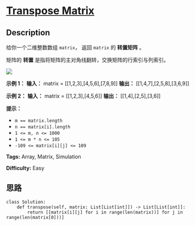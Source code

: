 # [Transpose Matrix][title]

## Description

给你一个二维整数数组 `matrix`， 返回 `matrix` 的 **转置矩阵** 。

矩阵的 **转置** 是指将矩阵的主对角线翻转，交换矩阵的行索引与列索引。

![](https://assets.leetcode.com/uploads/2021/02/10/hint_transpose.png)

**示例 1：**
            **输入：** matrix = [[1,2,3],[4,5,6],[7,8,9]]    **输出：** [[1,4,7],[2,5,8],[3,6,9]]    

**示例 2：**
            **输入：** matrix = [[1,2,3],[4,5,6]]    **输出：** [[1,4],[2,5],[3,6]]    

**提示：**

  * `m == matrix.length`
  * `n == matrix[i].length`
  * `1 <= m, n <= 1000`
  * `1 <= m * n <= 105`
  * `-109 <= matrix[i][j] <= 109`


**Tags:** Array, Matrix, Simulation

**Difficulty:** Easy

## 思路

``` python3
class Solution:
    def transpose(self, matrix: List[List[int]]) -> List[List[int]]:
        return [[matrix[i][j] for i in range(len(matrix))] for j in range(len(matrix[0]))]
```

[title]: https://leetcode-cn.com/problems/transpose-matrix
